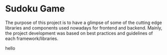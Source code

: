 # Sudoku Game

The purpose of this project is to have a glimpse of some of the cutting edge libraries and components used nowadays for frontend and backend. 
Mainly, the project development was based on best practices and guidelines of each framework/libraries.

hello
